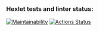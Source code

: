 ### Hexlet tests and linter status:
[![Maintainability](https://api.codeclimate.com/v1/badges/a99a88d28ad37a79dbf6/maintainability)](https://codeclimate.com/github/codeclimate/codeclimate/maintainability)
[![Actions Status](https://github.com/kdi-course/backend-project-lvl1/workflows/hexlet-check/badge.svg)](https://github.com/kdi-course/backend-project-lvl1/actions)
